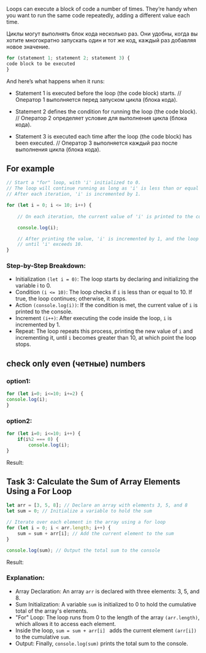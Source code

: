 Loops can execute a block of code a number of times. They’re handy when you want to run the same code repeatedly, adding a different value each time.

Циклы могут выполнять блок кода несколько раз. Они удобны, когда вы хотите многократно запускать один и тот же код, каждый раз добавляя новое значение.

```javascript
for (statement 1; statement 2; statement 3) {
code block to be executed
}
```

And here’s what happens when it runs:

+ Statement 1 is executed before the loop (the code block) starts. // Оператор 1 выполняется перед запуском цикла (блока кода).

+ Statement 2 defines the condition for running the loop (the code block). // Оператор 2 определяет условие для выполнения цикла (блока кода).

+ Statement 3 is executed each time after the loop (the code block) has been executed. // Оператор 3 выполняется каждый раз после выполнения цикла (блока кода).

## For example

```javascript
// Start a "for" loop, with 'i' initialized to 0.
// The loop will continue running as long as 'i' is less than or equal to 10.
// After each iteration, 'i' is incremented by 1.

for (let i = 0; i <= 10; i++) {
  
    // On each iteration, the current value of 'i' is printed to the console.

    console.log(i);

    // After printing the value, 'i' is incremented by 1, and the loop continues
    // until 'i' exceeds 10.
}
```

### Step-by-Step Breakdown:
+ Initialization `(let i = 0)`: The loop starts by declaring and initializing the variable i to 0.
+ Condition `(i <= 10)`: The loop checks if `i` is less than or equal to 10. If true, the loop continues; otherwise, it stops.
+ Action `(console.log(i))`: If the condition is met, the current value of `i` is printed to the console.
+ Increment `(i++)`: After executing the code inside the loop, `i` is incremented by 1.
+ Repeat: The loop repeats this process, printing the new value of `i` and incrementing it, until `i` becomes greater than 10, at which point the loop stops.

## check only even (четные) numbers

### option1:
```javascript
for (let i=0; i<=10; i+=2) {
console.log(i);
}
```

### option2:
```javascript
for (let i=0; i<=10; i++) {
    if(i%2 === 0) {
        console.log(i);
}
```

Result: 


## Task 3: Calculate the Sum of Array Elements Using a For Loop

```javascript
let arr = [3, 5, 8]; // Declare an array with elements 3, 5, and 8
let sum = 0; // Initialize a variable to hold the sum

// Iterate over each element in the array using a for loop
for (let i = 0; i < arr.length; i++) {
    sum = sum + arr[i]; // Add the current element to the sum
}

console.log(sum); // Output the total sum to the console
```
Result:

### Explanation:

+ Array Declaration: An array `arr` is declared with three elements: 3, 5, and 8.
+ Sum Initialization: A variable `sum` is initialized to 0 to hold the cumulative total of the array's elements.
+ "For" Loop: The loop runs from 0 to the length of the array `(arr.length)`, which allows it to access each element.
+ Inside the loop, `sum = sum + arr[i] ` adds the current element `(arr[i]) ` to the cumulative `sum`.
+ Output: Finally, `console.log(sum)` prints the total sum to the console.

